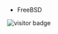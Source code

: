 - FreeBSD
<img src="https://visitor-badge.laobi.icu/badge?page_id=demirkolak0.demirkolak0" alt="visitor badge"/>

